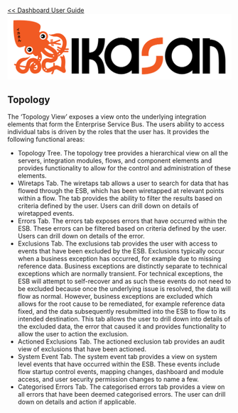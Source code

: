 [<< Dashboard User Guide](./Readme.md)
![IKASAN](../developer/docs/quickstart-images/Ikasan-title-transparent.png)
## Topology

The ‘Topology View’ exposes a view onto the underlying integration elements that form the Enterprise Service Bus. The users ability to access individual tabs is driven by the roles that the user has. It provides the following functional areas:
- Topology Tree. The topology tree provides a hierarchical view on all the servers, integration modules, flows, and component elements and provides functionality to allow for the control and administration of these elements.
- Wiretaps Tab. The wiretaps tab allows a user to search for data that has flowed through the ESB, which has been wiretapped at relevant points within a flow. The tab provides the ability to filter the results based on criteria defined by the user. Users can drill down on details of wiretapped events.    
- Errors Tab. The errors tab exposes errors that have occurred within the ESB. These errors can be filtered based on criteria defined by the user. Users can drill down on details of the error.
- Exclusions Tab. The exclusions tab provides the user with access to events that have been excluded by the ESB. Exclusions typically occur when a business exception has occurred, for example due to missing reference data. Business exceptions are distinctly separate to technical exceptions which are normally transient. For technical exceptions, the ESB will attempt to self-recover and as such these events do not need to be excluded because once the underlying issue is resolved, the data will flow as normal. However,  business exceptions are excluded which allows for the root cause to be remediated, for example reference data fixed, and the data subsequently resubmitted into the ESB to flow to its intended destination. This tab allows the user to drill down into details of the excluded data, the error that caused it and provides functionality to allow the user to action the exclusion.
- Actioned Exclusions Tab. The actioned exclusion tab provides an audit view of exclusions that have been actioned.
- System Event Tab. The system event tab provides a view on system level events that have occurred within the ESB. These events include flow startup control events, mapping changes, dashboard and module access, and user security permission changes to name a few.
- Categorised Errors Tab. The categorised errors tab provides a view on all errors that have been deemed categorised errors. The user can drill down on details and action if applicable.
